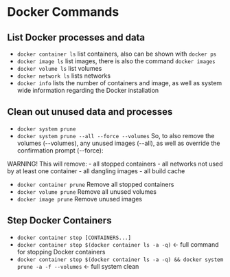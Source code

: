 # Docker Commands

## List Docker processes and data

- `docker container ls` list containers, also can be shown with `docker ps`
- `docker image ls` list images, there is also the command `docker images`
- `docker volume ls` list volumes
- `docker network ls` lists networks
- `docker info` lists the number of containers and image, as well as system wide information regarding the Docker installation


## Clean out unused data and processes

- `docker system prune`
- `docker system prune --all --force --volumes`  So, to also remove the volumes (--volumes), any unused images (--all), as well as override the confirmation prompt (--force):

WARNING! This will remove:
        - all stopped containers
        - all networks not used by at least one container
        - all dangling images
        - all build cache

- `docker container prune` Remove all stopped containers
- `docker volume prune` Remove all unused volumes
- `docker image prune` Remove unused images

## Step Docker Containers
- `docker container stop [CONTAINERS...]`
- `docker container stop $(docker container ls -a -q)` <- full command for stopping Docker containers
- `docker container stop $(docker container ls -a -q) && docker system prune -a -f --volumes` <- full system clean


